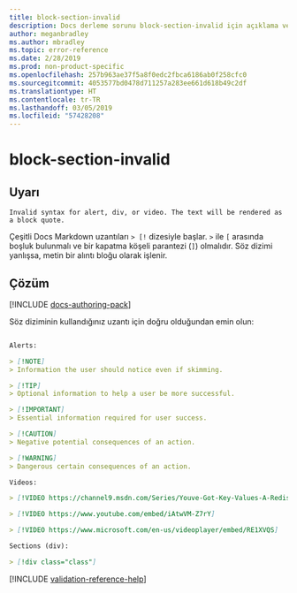 ```yaml
---
title: block-section-invalid
description: Docs derleme sorunu block-section-invalid için açıklama ve çözüm
author: meganbradley
ms.author: mbradley
ms.topic: error-reference
ms.date: 2/28/2019
ms.prod: non-product-specific
ms.openlocfilehash: 257b963ae37f5a8f0edc2fbca6186ab0f258cfc0
ms.sourcegitcommit: 4053577bd0478d711257a283ee661d618b49c2df
ms.translationtype: HT
ms.contentlocale: tr-TR
ms.lasthandoff: 03/05/2019
ms.locfileid: "57428208"
---
```

# <a name="block-section-invalid"></a>block-section-invalid

## <a name="warning"></a>Uyarı

`Invalid syntax for alert, div, or video. The text will be rendered as a block quote.`

Çeşitli Docs Markdown uzantıları `> [!` dizesiyle başlar. `>` ile `[` arasında boşluk bulunmalı ve bir kapatma köşeli parantezi (`]`) olmalıdır. Söz dizimi yanlışsa, metin bir alıntı bloğu olarak işlenir.

## <a name="resolution"></a>Çözüm

[!INCLUDE [docs-authoring-pack](includes/docs-authoring-pack.md)]

Söz diziminin kullandığınız uzantı için doğru olduğundan emin olun:

```markdown

Alerts:

> [!NOTE]
> Information the user should notice even if skimming.

> [!TIP]
> Optional information to help a user be more successful.

> [!IMPORTANT]
> Essential information required for user success.

> [!CAUTION]
> Negative potential consequences of an action.

> [!WARNING]
> Dangerous certain consequences of an action.

Videos:

> [!VIDEO https://channel9.msdn.com/Series/Youve-Got-Key-Values-A-Redis-Jump-Start/03/player]

> [!VIDEO https://www.youtube.com/embed/iAtwVM-Z7rY]

> [!VIDEO https://www.microsoft.com/en-us/videoplayer/embed/RE1XVQS]

Sections (div):

> [!div class="class"]

```


<!--make sure to add this file to your includes folder and verify the path-->
[!INCLUDE [validation-reference-help](includes/validation-reference-help.md)]
